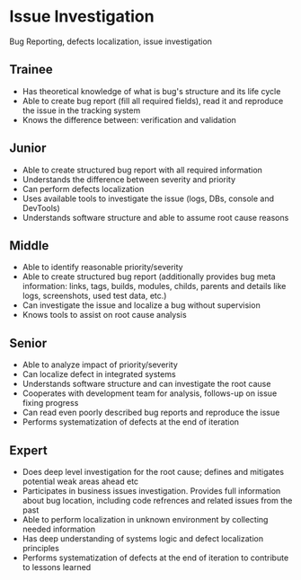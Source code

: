 # Issue Investigation
Bug Reporting, defects localization, issue investigation
## Trainee
- Has theoretical knowledge of what is bug's structure and its life cycle
- Able to create bug report (fill all required fields), read it and reproduce the issue in the tracking system
- Knows the difference between: verification and validation
## Junior
- Able to create structured bug report with all required information
- Understands the difference between severity and priority
- Can perform defects localization
- Uses available tools to investigate the issue (logs, DBs, console and DevTools)
- Understands software structure and able to assume root cause reasons
## Middle
- Able to identify reasonable priority/severity
- Able to create structured bug report (additionally provides bug meta information: links, tags, builds, modules, childs, parents and details like logs, screenshots, used test data, etc.)
- Can investigate the issue and localize a bug without supervision
- Knows tools to assist on root cause analysis
## Senior
- Able to analyze impact of priority/severity
- Can localize defect in integrated systems
- Understands software structure and can investigate the root cause
- Cooperates with development team for analysis, follows-up on issue fixing progress
- Can read even poorly described bug reports and reproduce the issue
- Performs systematization of defects at the end of iteration
## Expert
- Does deep level investigation for the root cause; defines and mitigates potential weak areas ahead etc
- Participates in business issues investigation. Provides full information about bug location, including code refrences and related issues from the past
- Able to perform localization in unknown environment by collecting needed information
- Has deep understanding of systems logic and defect localization principles
- Performs systematization of defects at the end of iteration to contribute to lessons learned